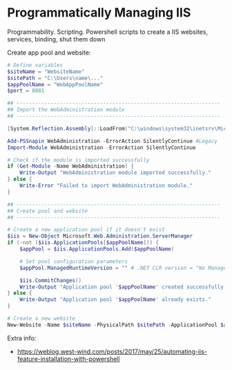 # Programmatically Managing IIS

Programmability. Scripting. Powershell scripts to create a IIS websites, services, binding, shut them down

Create app pool and website:
```powershell
# Define variables
$siteName = "WebsiteName"
$sitePath = "C:\Users\name\..."
$appPoolName = "WebAppPoolName"
$port = 8081

## ------------------------------------------------------------------
## Import the WebAdministration module
## ------------------------------------------------------------------

[System.Reflection.Assembly]::LoadFrom("C:\windows\system32\inetsrv\Microsoft.Web.Administration.dll")

Add-PSSnapin WebAdministration -ErrorAction SilentlyContinue #Legacy
Import-Module WebAdministration -ErrorAction SilentlyContinue

# Check if the module is imported successfully
if (Get-Module -Name WebAdministration) {
    Write-Output "WebAdministration module imported successfully."
} else {
    Write-Error "Failed to import WebAdministration module."
}

## ------------------------------------------------------------------
## Create pool and website
## ------------------------------------------------------------------

# Create a new application pool if it doesn't exist
$iis = New-Object Microsoft.Web.Administration.ServerManager
if (-not ($iis.ApplicationPools[$appPoolName])) {
    $appPool = $iis.ApplicationPools.Add($appPoolName)

    # Set pool configuration parameters
    $appPool.ManagedRuntimeVersion = "" # .NET CLR version = "No Managed Code"

    $iis.CommitChanges()
    Write-Output "Application pool '$appPoolName' created successfully."
} else {
    Write-Output "Application pool '$appPoolName' already exists."
}

# Create a new website
New-Website -Name $siteName -PhysicalPath $sitePath -ApplicationPool $appPoolName -Port $port
```

Extra info:
* https://weblog.west-wind.com/posts/2017/may/25/automating-iis-feature-installation-with-powershell